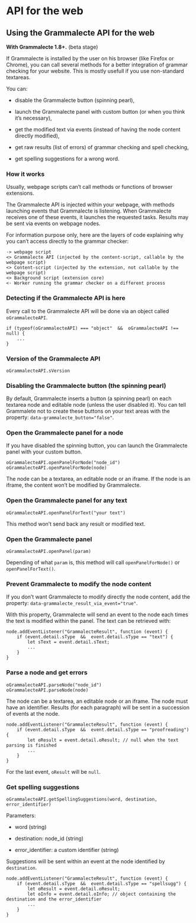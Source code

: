 # API for the web

## Using the Grammalecte API for the web

**With Grammalecte 1.8+.** (beta stage)

If Grammalecte is installed by the user on his browser (like Firefox or Chrome), you can call
several methods for a better integration of grammar checking for your website. This is mostly usefull
if you use non-standard textareas.

You can:

- disable the Grammalecte button (spinning pearl),

- launch the Grammalecte panel with custom button (or when you think it’s necessary),

- get the modified text via events (instead of having the node content directly modified),

- get raw results (list of errors) of grammar checking and spell checking,

- get spelling suggestions for a wrong word.


### How it works

Usually, webpage scripts can’t call methods or functions of browser extensions.

The Grammalecte API is injected within your webpage, with methods launching events that Grammalecte is listening. When Grammalecte receives one of these events, it launches the requested tasks. Results may be sent via events on webpage nodes.

For information purpose only, here are the layers of code explaining why you can’t access directly to the grammar checker:

    ·> webpage script
    <> Grammalecte API (injected by the content-script, callable by the webpage script)
    <> Content-script (injected by the extension, not callable by the webpage script)
    <> Background script (extension core)
    <· Worker running the grammar checker on a different process


### Detecting if the Grammalecte API is here

Every call to the Grammalecte API will be done via an object called `oGrammalecteAPI`.

    if (typeof(oGrammalecteAPI) === "object"  &&  oGrammalecteAPI !== null) {
        ...
    }


### Version of the Grammalecte API

    oGrammalecteAPI.sVersion


### Disabling the Grammalecte button (the spinning pearl)

By default, Grammalecte inserts a button (a spinning pearl) on each textarea node and editable node (unless the user disabled it).
You can tell Grammalete not to create these buttons on your text areas with the property: `data-grammalecte_button="false"`.


### Open the Grammalecte panel for a node

If you have disabled the spinning button, you can launch the Grammalecte panel with your custom button.

    oGrammalecteAPI.openPanelForNode("node_id")
    oGrammalecteAPI.openPanelForNode(node)

The node can be a textarea, an editable node or an iframe.
If the node is an iframe, the content won’t be modified by Grammalecte.


### Open the Grammalecte panel for any text

    oGrammalecteAPI.openPanelForText("your text")

This method won’t send back any result or modified text.


### Open the Grammalecte panel

    oGrammalecteAPI.openPanel(param)

Depending of what `param` is, this method will call `openPanelForNode()` or `openPanelForText()`.


### Prevent Grammalecte to modify the node content

If you don’t want Grammalecte to modify directly the node content, add the property: `data-grammalecte_result_via_event="true"`.

With this property, Grammalecte will send an event to the node each times the text is modified within the panel.
The text can be retrieved with:

    node.addEventListener("GrammalecteResult", function (event) {
        if (event.detail.sType  &&  event.detail.sType == "text") {
            let sText = event.detail.sText;
            ...
        }
    }


### Parse a node and get errors

    oGrammalecteAPI.parseNode("node_id")
    oGrammalecteAPI.parseNode(node)

The node can be a textarea, an editable node or an iframe. The node must have an identifier.
Results (for each paragraph) will be sent in a succession of events at the node.

    node.addEventListener("GrammalecteResult", function (event) {
        if (event.detail.sType  &&  event.detail.sType == "proofreading") {
            let oResult = event.detail.oResult; // null when the text parsing is finished
            ...
        }
    }

For the last event, `oResult` will be `null`.


### Get spelling suggestions

    oGrammalecteAPI.getSpellingSuggestions(word, destination, error_identifier)

Parameters:

- word (string)

- destination: node_id (string)

- error_identifier: a custom identifier (string)

Suggestions will be sent within an event at the node identified by `destination`.

    node.addEventListener("GrammalecteResult", function (event) {
        if (event.detail.sType  &&  event.detail.sType == "spellsugg") {
            let oResult = event.detail.oResult;
            let oInfo = event.detail.oInfo; // object containing the destination and the error_identifier
            ...
        }
    }
